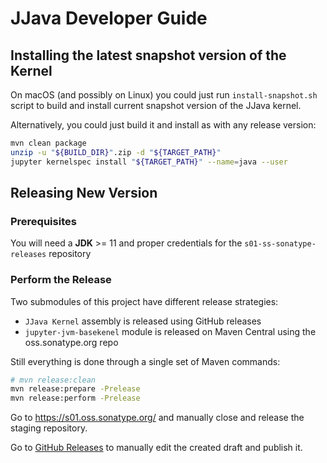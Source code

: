 # JJava Developer Guide

## Installing the latest snapshot version of the Kernel

On macOS (and possibly on Linux) you could just run `install-snapshot.sh` script 
to build and install current snapshot version of the JJava kernel.

Alternatively, you could just build it and install as with any release version:

```bash
mvn clean package
unzip -u "${BUILD_DIR}".zip -d "${TARGET_PATH}"
jupyter kernelspec install "${TARGET_PATH}" --name=java --user
```

## Releasing New Version

### Prerequisites

You will need a **JDK** >= 11 and proper credentials for the `s01-ss-sonatype-releases` repository

### Perform the Release

Two submodules of this project have different release strategies:

- `JJava Kernel` assembly is released using GitHub releases
- `jupyter-jvm-basekenel` module is released on Maven Central using the oss.sonatype.org repo

Still everything is done through a single set of Maven commands:

```bash
# mvn release:clean
mvn release:prepare -Prelease
mvn release:perform -Prelease
```
Go to https://s01.oss.sonatype.org/ and manually close and release the staging repository.

Go to [GitHub Releases](https://github.com/dflib/jjava/releases) to manually edit the created draft and publish it.
